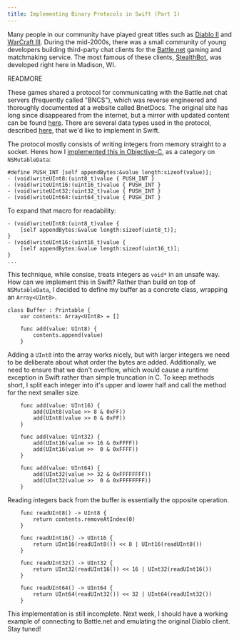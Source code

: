 ```yaml
---
title: Implementing Binary Protocols in Swift (Part 1)
---
```


Many people in our community have played great titles such as [Diablo II](http://us.blizzard.com/en-us/games/d2/) and [WarCraft III](http://us.blizzard.com/en-us/games/war3/). During the mid-2000s, there was a small community of young developers building third-party chat clients for the [Battle.net](https://en.wikipedia.org/wiki/Battle.net) gaming and matchmaking service. The most famous of these clients, [StealthBot](http://www.stealthbot.net/wiki/StealthBot), was developed right here in Madison, WI.

READMORE

These games shared a protocol for communicating with the Battle.net chat servers (frequently called "BNCS"), which was reverse engineered and thoroughly documented at a website called BnetDocs. The original site has long since disappeared from the internet, but a mirror with updated content can be found [here](https://bnetdocs.org/). There are several data types used in the protocol, described [here](https://bnetdocs.org/?op=doc&did=19), that we'd like to implement in Swift.

The protocol mostly consists of writing integers from memory straight to a socket. Heres how I [implemented this in Objective-C](https://raw.githubusercontent.com/wjlafrance/bnetclient/01bf4abb2171e74aa1326edb73778ac7e3b0049c/BnetClient/NSMutableData+PacketBuffer.m), as a category on `NSMutableData`:

    #define PUSH_INT [self appendBytes:&value length:sizeof(value)];
    - (void)writeUInt8:(uint8_t)value { PUSH_INT }
    - (void)writeUInt16:(uint16_t)value { PUSH_INT }
    - (void)writeUInt32:(uint32_t)value { PUSH_INT }
    - (void)writeUInt64:(uint64_t)value { PUSH_INT }

To expand that macro for readability:

    - (void)writeUInt8:(uint8_t)value {
        [self appendBytes:&value length:sizeof(uint8_t)];
    }
    - (void)writeUInt16:(uint16_t)value {
        [self appendBytes:&value length:sizeof(uint16_t)];
    }
    ...

This technique, while consise, treats integers as `void*` in an unsafe way. How can we implement this in Swift? Rather than build on top of `NSMutableData`, I decided to define my buffer as a concrete class, wrapping an `Array<UInt8>`.

    class Buffer : Printable {
        var contents: Array<UInt8> = []

        func add(value: UInt8) {
            contents.append(value)
        }

Adding a `UInt8` into the array works nicely, but with larger integers we need to be deliberate about what order the bytes are added. Additionally, we need to ensure that we don't overflow, which would cause a runtime exception in Swift rather than simple truncation in C. To keep methods short, I split each integer into it's upper and lower half and call the method for the next smaller size.

        func add(value: UInt16) {
            add(UInt8(value >> 8 & 0xFF))
            add(UInt8(value >> 0 & 0xFF))
        }
        
        func add(value: UInt32) {
            add(UInt16(value >> 16 & 0xFFFF))
            add(UInt16(value >>  0 & 0xFFFF))
        }
        
        func add(value: UInt64) {
            add(UInt32(value >> 32 & 0xFFFFFFFF))
            add(UInt32(value >>  0 & 0xFFFFFFFF))
        }

Reading integers back from the buffer is essentially the opposite operation.

        func readUInt8() -> UInt8 {
            return contents.removeAtIndex(0)
        }
        
        func readUInt16() -> UInt16 {
            return UInt16(readUInt8()) << 8 | UInt16(readUInt8())
        }
        
        func readUInt32() -> UInt32 {
            return UInt32(readUInt16()) << 16 | UInt32(readUInt16())
        }
        
        func readUInt64() -> UInt64 {
            return UInt64(readUInt32()) << 32 | UInt64(readUInt32())
        }

This implementation is still incomplete. Next week, I should have a working example of connecting to Battle.net and emulating the original Diablo client. Stay tuned!
